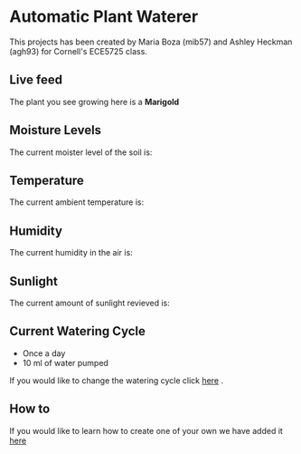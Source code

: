 # Automatic Plant Waterer

This projects has been created by Maria Boza (mib57) and Ashley Heckman (agh93) for Cornell's ECE5725 class.

## Live feed

The plant you see growing here is a **Marigold**

## Moisture Levels 

The current moister level of the soil is: 

## Temperature

The current ambient temperature is: 

## Humidity 

The current humidity in the air is: 

## Sunlight

The current amount of sunlight revieved is:

## Current Watering Cycle

* Once a day 
* 10 ml of water pumped


If you would like to change the watering cycle click [here](./water-cycle.md) .

## How to 

If you would like to learn how to create one of your own we have added it [here](./how-to.md)


